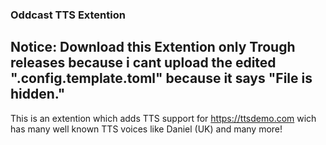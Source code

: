 ### Oddcast TTS Extention
## Notice: Download this Extention only Trough releases because i cant upload the edited ".config.template.toml" because it says "File is hidden."
This is an extention which adds TTS support for https://ttsdemo.com wich has many well known TTS voices like Daniel (UK) and many more!
